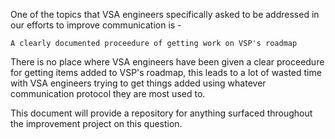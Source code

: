 One of the topics that VSA engineers specifically asked to be addressed in our efforts to improve communication is -

`A clearly documented proceedure of getting work on VSP's roadmap`

There is no place where VSA engineers have been given a clear proceedure for getting items added to VSP's roadmap, this leads to a lot of wasted time with VSA engineers trying to get things added using whatever communication protocol they are most used to.

This document will provide a repository for anything surfaced throughout the improvement project on this question.

